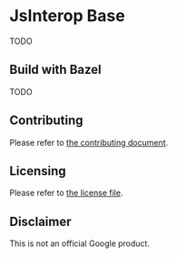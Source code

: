 JsInterop Base
==============

TODO

Build with Bazel
---------------
TODO

Contributing
------------
Please refer to [the contributing document](CONTRIBUTING.md).

Licensing
---------
Please refer to [the license file](LICENSE).

Disclaimer
----------
This is not an official Google product.

